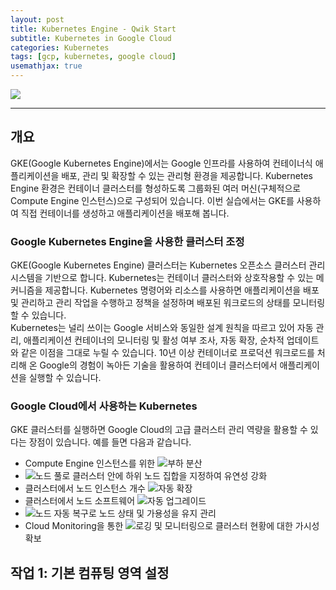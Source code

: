 ```yaml
---
layout: post
title: Kubernetes Engine - Qwik Start
subtitle: Kubernetes in Google Cloud
categories: Kubernetes
tags: [gcp, kubernetes, google cloud]
usemathjax: true
---
```

![](https://tudip.com/wp-content/uploads/2018/12/blog-images-Qwiklabs.jpg)

----
## 개요
GKE(Google Kubernetes Engine)에서는 Google 인프라를 사용하여 컨테이너식 애플리케이션을 배포, 관리 및 확장할 수 있는 관리형 환경을 제공합니다. Kubernetes Engine 환경은 컨테이너 클러스터를 형성하도록 그룹화된 여러 머신(구체적으로 Compute Engine 인스턴스)으로 구성되어 있습니다. 이번 실습에서는 GKE를 사용하여 직접 컨테이너를 생성하고 애플리케이션을 배포해 봅니다.  


### Google Kubernetes Engine을 사용한 클러스터 조정
GKE(Google Kubernetes Engine) 클러스터는 Kubernetes 오픈소스 클러스터 관리 시스템을 기반으로 합니다. Kubernetes는 컨테이너 클러스터와 상호작용할 수 있는 메커니즘을 제공합니다. Kubernetes 명령어와 리소스를 사용하면 애플리케이션을 배포 및 관리하고 관리 작업을 수행하고 정책을 설정하며 배포된 워크로드의 상태를 모니터링할 수 있습니다.  
Kubernetes는 널리 쓰이는 Google 서비스와 동일한 설계 원칙을 따르고 있어 자동 관리, 애플리케이션 컨테이너의 모니터링 및 활성 여부 조사, 자동 확장, 순차적 업데이트와 같은 이점을 그대로 누릴 수 있습니다. 10년 이상 컨테이너로 프로덕션 워크로드를 처리해 온 Google의 경험이 녹아든 기술을 활용하여 컨테이너 클러스터에서 애플리케이션을 실행할 수 있습니다.

### Google Cloud에서 사용하는 Kubernetes
GKE 클러스터를 실행하면 Google Cloud의 고급 클러스터 관리 역량을 활용할 수 있다는 장점이 있습니다. 예를 들면 다음과 같습니다.

- Compute Engine 인스턴스를 위한 ![부하 분산](https://cloud.google.com/compute/docs/load-balancing-and-autoscaling)
- ![노드 풀](https://cloud.google.com/kubernetes-engine/docs/concepts/node-pools)로 클러스터 안에 하위 노드 집합을 지정하여 유연성 강화
- 클러스터에서 노드 인스턴스 개수 ![자동 확장](https://cloud.google.com/kubernetes-engine/docs/concepts/cluster-autoscaler)
- 클러스터에서 노드 소프트웨어 ![자동 업그레이드](https://cloud.google.com/kubernetes-engine/docs/how-to/node-auto-upgrades)
- ![노드 자동 복구](https://cloud.google.com/kubernetes-engine/docs/how-to/node-auto-repair)로 노드 상태 및 가용성을 유지 관리
- Cloud Monitoring을 통한 ![로깅 및 모니터링](https://cloud.google.com/stackdriver/docs/solutions/gke)으로 클러스터 현황에 대한 가시성 확보

## 작업 1: 기본 컴퓨팅 영역 설정
